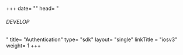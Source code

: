 +++
date= ""
head= "<h6>DEVELOP</h6>"
title= "Authentication"
type= "sdk"
layout= "single"
linkTitle = "iosv3"
weight= 1
+++